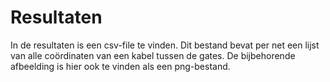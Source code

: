 # Resultaten 

In de resultaten is een csv-file te vinden. Dit bestand bevat per net een lijst van alle coördinaten van een kabel tussen de gates. De bijbehorende afbeelding is hier ook te vinden als een png-bestand.

